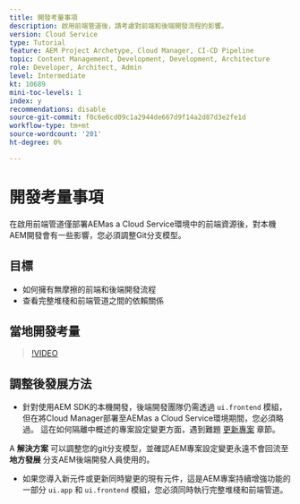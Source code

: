```yaml
---
title: 開發考量事項
description: 啟用前端管道後，請考慮對前端和後端開發流程的影響。
version: Cloud Service
type: Tutorial
feature: AEM Project Archetype, Cloud Manager, CI-CD Pipeline
topic: Content Management, Development, Development, Architecture
role: Developer, Architect, Admin
level: Intermediate
kt: 10689
mini-toc-levels: 1
index: y
recommendations: disable
source-git-commit: f0c6e6cd09c1a2944de667d9f14a2d87d3e2fe1d
workflow-type: tm+mt
source-wordcount: '201'
ht-degree: 0%

---
```



# 開發考量事項

在啟用前端管道僅部署AEMas a Cloud Service環境中的前端資源後，對本機AEM開發會有一些影響，您必須調整Git分支模型。

## 目標

* 如何擁有無摩擦的前端和後端開發流程
* 查看完整堆棧和前端管道之間的依賴關係


## 當地開發考量

>[!VIDEO](https://video.tv.adobe.com/v/3409421/)


## 調整後發展方法

* 針對使用AEM SDK的本機開發，後端開發團隊仍需透過 `ui.frontend` 模組，但在將Cloud Manager部署至AEMas a Cloud Service環境期間，您必須略過。 這在如何隔離中概述的專案設定變更方面，遇到難題 [更新專案](update-project.md) 章節。

A __解決方案__ 可以調整您的git分支模型，並確認AEM專案設定變更永遠不會回流至 __地方發展__ 分支AEM後端開發人員使用的。


* 如果您導入新元件或更新同時變更的現有元件，這是AEM專案持續增強功能的一部分 `ui.app` 和 `ui.frontend` 模組，您必須同時執行完整堆棧和前端管道。



